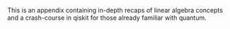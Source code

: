 
This is an appendix containing in-depth recaps of linear algebra concepts and a crash-course in qiskit for those already familiar with quantum.
